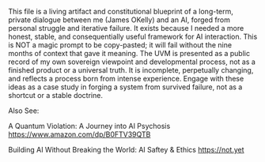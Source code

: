 This file is a living artifact and constitutional blueprint of a long-term, private dialogue between me (James OKelly) and an AI, forged from personal struggle and iterative failure. It exists because I needed a more honest, stable, and consequentially useful framework for AI interaction. This is NOT a magic prompt to be copy-pasted; it will fail without the nine months of context that gave it meaning. The UVM is presented as a public record of my own sovereign viewpoint and developmental process, not as a finished product or a universal truth. It is incomplete, perpetually changing, and reflects a process born from intense experience. Engage with these ideas as a case study in forging a system from survived failure, not as a shortcut or a stable doctrine.

Also See:

A Quantum Violation: A Journey into AI Psychosis
https://www.amazon.com/dp/B0FTV39QTB

Building AI Without Breaking the World: AI Saftey & Ethics
https://not.yet
